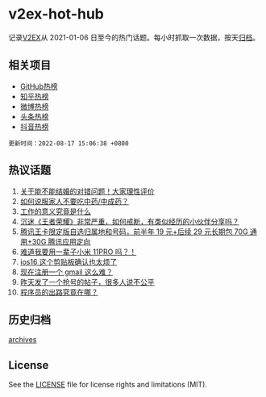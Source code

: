 # v2ex-hot-hub

 记录[V2EX](https://www.v2ex.com/)从 2021-01-06 日至今的热门话题。每小时抓取一次数据，按天[归档](archives)。
 
 ## 相关项目

- [GitHub热榜](https://github.com/snaildev/github-hot-hub)
- [知乎热榜](https://github.com/snaildev/zhihu-hot-hub)
- [微博热榜](https://github.com/snaildev/weibo-hot-hub)
- [头条热榜](https://github.com/snaildev/toutiao-hot-hub)
- [抖音热榜](https://github.com/snaildev/douyin-hot-hub)


 `更新时间：2022-08-17 15:06:38 +0800`

## 热议话题

1. [关于能不能结婚的对错问题！大家理性评价](https://www.v2ex.com/t/873232)
1. [如何说服家人不要吃中药/中成药？](https://www.v2ex.com/t/873407)
1. [工作的意义究竟是什么](https://www.v2ex.com/t/873279)
1. [沉迷《王者荣耀》非常严重，如何戒断，有类似经历的小伙伴分享吗？](https://www.v2ex.com/t/873335)
1. [腾讯王卡限定版自选归属地和号码，前半年 19 元+后续 29 元长期包 70G 通用+30G 腾讯应用定向](https://www.v2ex.com/t/873423)
1. [难道我要用一辈子小米 11PRO 吗？！](https://www.v2ex.com/t/873345)
1. [ios16 这个剪贴板确认也太烦了](https://www.v2ex.com/t/873231)
1. [现在注册一个 gmail 这么难？](https://www.v2ex.com/t/873253)
1. [昨天发了一个抢号的帖子，很多人说不公平](https://www.v2ex.com/t/873363)
1. [程序员的出路究竟在哪？](https://www.v2ex.com/t/873394)

## 历史归档

[archives](archives)

## License

See the [LICENSE](LICENSE) file for license rights and limitations (MIT).
